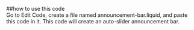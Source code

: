 ##how to use this code <br>
 Go to Edit Code, create a file named announcement-bar.liquid, and paste this code in it. This code will create an auto-slider announcement bar.
